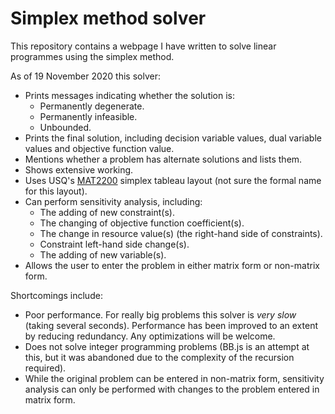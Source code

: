 # Simplex method solver
This repository contains a webpage I have written to solve linear programmes using the simplex method. 

As of 19 November 2020 this solver:
* Prints messages indicating whether the solution is:
  * Permanently degenerate.
  * Permanently infeasible.
  * Unbounded.
* Prints the final solution, including decision variable values, dual variable values and objective function value.
* Mentions whether a problem has alternate solutions and lists them.
* Shows extensive working.
* Uses USQ's [MAT2200](https://www.usq.edu.au/course/synopses/2020/MAT2200.html) simplex tableau layout (not sure the formal name for this layout).
* Can perform sensitivity analysis, including:
  * The adding of new constraint(s).
  * The changing of objective function coefficient(s).
  * The change in resource value(s) (the right-hand side of constraints).
  * Constraint left-hand side change(s).
  * The adding of new variable(s).
* Allows the user to enter the problem in either matrix form or non-matrix form.

Shortcomings include:
* Poor performance. For really big problems this solver is *very slow* (taking several seconds). Performance has been improved to an extent by reducing redundancy. Any optimizations will be welcome.
* Does not solve integer programming problems (BB.js is an attempt at this, but it was abandoned due to the complexity of the recursion required).
* While the original problem can be entered in non-matrix form, sensitivity analysis can only be performed with changes to the problem entered in matrix form.